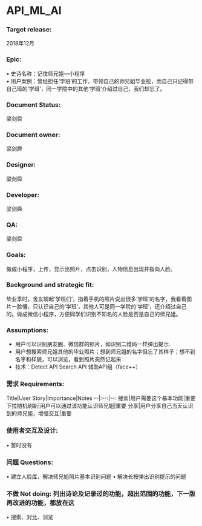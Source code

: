 ﻿# API_ML_AI
### Target release: 
2018年12月<Br/>
### Epic:<Br/> 
•	史诗名称：记住师兄姐—小程序<Br/> 
•	用户案例：曾经担任‘学班’的工作，带领自己的师兄姐毕业拉，而自己只记得带自己班的‘学班’，同一学院中的其他‘学班’介绍过自己，我们却忘了。 <Br/> 
### Document Status: 
梁剑舜<Br/> 
### Document owner: 
梁剑舜<Br/> 
### Designer: 
梁剑舜<Br/> 
### Developer:
梁剑舜<Br/> 
### QA:
梁剑舜<Br/> 
### Goals: 
做成小程序，上传，显示出照片，点击识别，人物信息出现并指向人脸。<Br/> 
### Background and strategic fit: 
毕业季时，舍友聊起‘学班们’，指着手机的照片说出很多‘学班’的名字，我看着图片一脸懵，只认识自己的‘学班’，其他人可是同一学院的‘学班’，还介绍过自己的。做成微信小程序，方便同学们识别不知名的人脸是否是自己的师兄姐。<Br/> 
### Assumptions: 
- 用户可以识别朋友圈、微信群的照片，如识别二维码一样弹出提示.
- 用户想搜索师兄姐其他的毕业照片；想到师兄姐的名字但忘了其样子；想不到名字和样貌，可以浏览，看到照片突然记起来.<Br/> 
- 技术：Detect API Search API 辅助API组（face++）<Br/> 
### 需求 Requirements: 
Title|User Story|Importance|Notes
--|:--:|--:
搜索|用户需要这个基本功能|重要
下拉随机刷新|用户可以通过该功能认识师兄姐|重要
分享|用户分享自己当天认识到的师兄姐，增强交互|重要
### 使用者交互及设计:
•	暂时没有<Br/> 
### 问题 Questions: 
•	建立人脸库，解决师兄姐照片基本识别问题
•	解决长按弹出识别提示的问题<Br/> 
### 不做 Not doing: 列出诗论及记录过的功能，超出范围的功能，下一版再改进的功能，都放在这
•	搜索、对比、浏览<Br/> 

